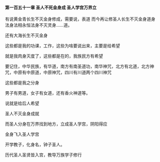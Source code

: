 #### 第一百五十一章 圣人不死金身成 圣人学宫万界立


有说黄金青长生不灭金身修成，需要说，表道
而今再让修圣人长生不灭金身道身法身法相永恒法身不灭灵身……道。

还有大海长生不灭金身

这些都是我的功课，工作，这些为啥要说出来，主要是给希望

就是我肉身灭度了，这些都是在的，我族民方有希望

要记住，中华民族，有华道，南方有南圣道功，南华神咒，北方有北道，北方神咒，中原有中原道，中原神咒，四川有川道两个四川神咒

这些都是我之分身

男子有男道，女子有女道，还有香火神道等。

说就是给后人希望

圣人不灭金身成就

而圣人分身在万界找到地方，立成圣人学宫，阴阳得应

金身飞入圣人学宫

开学教子，化身名，钟子圣人。

历代圣人圣贤皆入宫，教导万族学子修行

